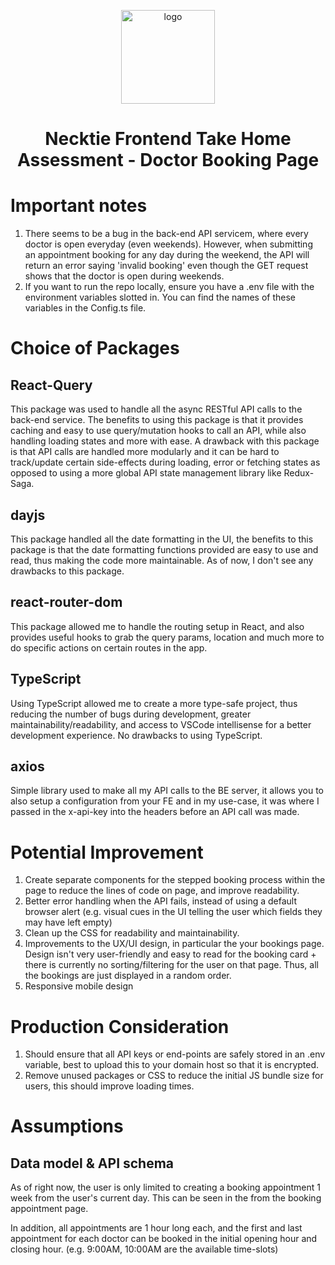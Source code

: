 <p align="center">
    <img alt="logo" src="https://i.pinimg.com/736x/b7/20/7a/b7207af2e6078e81ce7ab484db59b0cf.jpg" width="150" />
</p>
<h1 align="center">
  Necktie Frontend Take Home Assessment - Doctor Booking Page
</h1>

# Important notes
1. There seems to be a bug in the back-end API servicem, where every doctor is open everyday (even weekends). However, when submitting an appointment booking for any day during the weekend, the API will return an error saying 'invalid booking' even though the GET request shows that the doctor is open during weekends. 
2. If you want to run the repo locally, ensure you have a .env file with the environment variables slotted in. You can find the names of these variables in the Config.ts file. 

# Choice of Packages

## React-Query

This package was used to handle all the async RESTful API calls to the back-end service. The benefits to using this package is that it provides caching and easy to use query/mutation hooks to call an API, while also handling loading states and more with ease. A drawback with this package is that API calls are handled more modularly and it can be hard to track/update certain side-effects during loading, error or fetching states as opposed to using a more global API state management library like Redux-Saga. 

## dayjs

This package handled all the date formatting in the UI, the benefits to this package is that the date formatting functions provided are easy to use and read, thus making the code more maintainable. As of now, I don't see any drawbacks to this package. 

## react-router-dom

This package allowed me to handle the routing setup in React, and also provides useful hooks to grab the query params, location and much more to do specific actions on certain routes in the app. 

## TypeScript

Using TypeScript allowed me to create a more type-safe project, thus reducing the number of bugs during development, greater maintainability/readability, and access to VSCode intellisense for a better development experience. No drawbacks to using TypeScript. 

## axios
Simple library used to make all my API calls to the BE server, it allows you to also setup a configuration from your FE and in my use-case, it was where I passed in the x-api-key into the headers before an API call was made. 

# Potential Improvement

1. Create separate components for the stepped booking process within the <BookingModal /> page to reduce the lines of code on page, and improve readability. 
2. Better error handling when the API fails, instead of using a default browser alert (e.g. visual cues in the UI telling the user which fields they may have left empty)
3. Clean up the CSS for readability and maintainability. 
4. Improvements to the UX/UI design, in particular the your bookings page. Design isn't very user-friendly and easy to read for the booking card + there is currently no sorting/filtering for the user on that page. Thus, all the bookings are just displayed in a random order. 
5. Responsive mobile design

# Production Consideration

1. Should ensure that all API keys or end-points are safely stored in an .env variable, best to upload this to your domain host so that it is encrypted. 
2. Remove unused packages or CSS to reduce the initial JS bundle size for users, this should improve loading times. 

# Assumptions

## Data model & API schema

As of right now, the user is only limited to creating a booking appointment 1 week from the user's current day. This can be seen in the from the booking appointment page.

In addition, all appointments are 1 hour long each, and the first and last appointment for each doctor can be booked in the initial opening hour and closing hour. (e.g. 9:00AM, 10:00AM are the available time-slots)


<br/>
